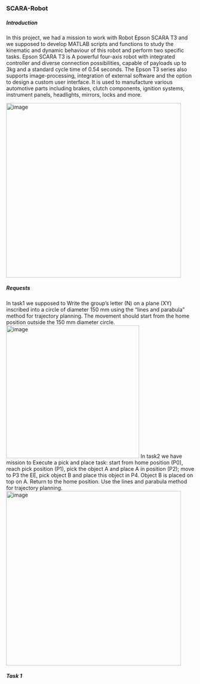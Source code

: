 ### SCARA-Robot

##### Introduction

In this project, we had a mission to work with Robot Epson SCARA T3 and we supposed to develop MATLAB scripts and functions to study the kinematic and dynamic behaviour of this robot and perform two specific tasks. Epson SCARA T3 is A powerful four-axis robot with integrated controller and diverse connection possibilities, capable of payloads up to 3kg and a standard cycle time of 0.54 seconds. The Epson T3 series also supports image-processing, integration of external software and the option to design a custom user interface. It is used to manufacture various automotive parts including brakes, clutch components, ignition systems, instrument panels, headlights, mirrors, locks and more.

<img width="468" alt="image" src="https://github.com/AbrahamR7/SCARA-Robot/assets/119547831/2dcc3a4c-cee8-4f9c-a3ae-c4795113a239">

##### Requests
In task1 we supposed to Write the group’s letter (N) on a plane (XY) inscribed into a circle of diameter 150 mm using the “lines and parabula” method for trajectory planning. The movement should start from the home position outside the 150 mm diameter circle. 
<img width="356" alt="image" src="https://github.com/AbrahamR7/SCARA-Robot/assets/119547831/f4c1ef56-2043-4659-a382-77b0e0f33cf3">
In task2 we have mission to Execute a pick and place task: start from home position (P0), reach pick position (P1), pick the object A and place A in position (P2); move to P3 the EE, pick object B and place this object in P4. Object B is placed on top on A. Return to the home position. Use the lines and parabula method for trajectory planning. 
<img width="468" alt="image" src="https://github.com/AbrahamR7/SCARA-Robot/assets/119547831/190f9b81-60b3-41ed-89f7-065a42a6bce3">

##### Task 1
